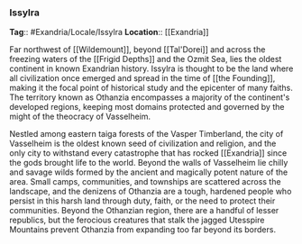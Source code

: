 ### Issylra
**Tag**:: #Exandria/Locale/Issylra
**Location**:: [[Exandria]]

Far northwest of [[Wildemount]], beyond [[Tal'Dorei]] and across the freezing waters of the [[Frigid Depths]] and the Ozmit Sea, lies the oldest continent in known Exandrian history. Issylra is thought to be the land where all civilization once emerged and spread in the time of [[the Founding]], making it the focal point of historical study and the epicenter of many faiths. The territory known as Othanzia encompasses a majority of the continent's developed regions, keeping most domains protected and governed by the might of the theocracy of Vasselheim.

Nestled among eastern taiga forests of the Vasper Timberland, the city of Vasselheim is the oldest known seed of civilization and religion, and the only city to withstand every catastrophe that has rocked [[Exandria]] since the gods brought life to the world. Beyond the walls of Vasselheim lie chilly and savage wilds formed by the ancient and magically potent nature of the area. Small camps, communities, and townships are scattered across the landscape, and the denizens of Othanzia are a tough, hardened people who persist in this harsh land through duty, faith, or the need to protect their communities. Beyond the Othanzian region, there are a handful of lesser republics, but the ferocious creatures that stalk the jagged Utesspire Mountains prevent Othanzia from expanding too far beyond its borders.